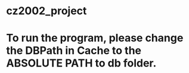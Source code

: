 # cz2002_project

# To run the program, please change the DBPath in Cache to the ABSOLUTE PATH to db folder.
